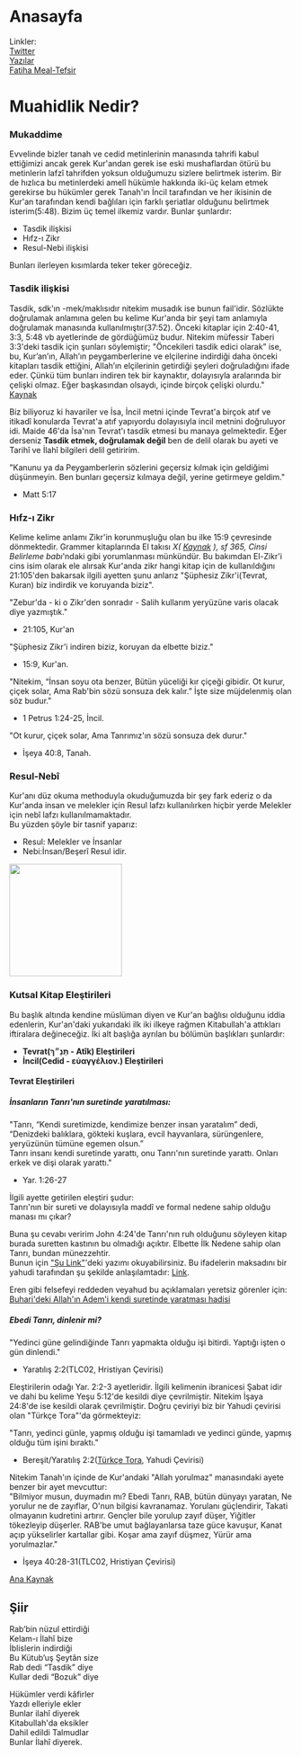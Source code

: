 # **Anasayfa**

Linkler:  
[Twitter](https://x.com/padrosum)  
[Yazılar](https://padrosum.github.io/yazılar/index.html)  
[Fatiha Meal-Tefsir](https://padrosum.github.io/tefsir/fatiha.html)

# Muahidlik Nedir?
### Mukaddime
Evvelinde bizler tanah ve cedid metinlerinin manasında tahrifi kabul ettiğimizi ancak gerek Kur'andan gerek ise eski mushaflardan ötürü bu metinlerin lafzî tahrifden yoksun olduğumuzu sizlere belirtmek isterim. Bir de hızlıca bu metinlerdeki amelî hükümle hakkında iki-üç kelam etmek gerekirse bu hükümler gerek Tanah'ın İncil tarafından ve her ikisinin de Kur'an tarafından kendi bağlıları için farklı şeriatlar olduğunu belirtmek isterim(5:48). Bizim üç temel ilkemiz vardır. Bunlar şunlardır:  

- Tasdik ilişkisi  
- Hıfz-ı Zikr  
- Resul-Nebi ilişkisi  

Bunları ilerleyen kısımlarda teker teker göreceğiz.

### Tasdik ilişkisi

Tasdik, sdk'ın -mek/maklısıdır nitekim musadık ise bunun fail'idir. Sözlükte doğrulamak anlamına gelen bu kelime Kur'anda bir şeyi tam anlamıyla doğrulamak manasında kullanılmıştır(37:52). Önceki kitaplar için 2:40-41, 3:3, 5:48 vb ayetlerinde de gördüğümüz budur. Nitekim müfessir Taberi 3:3'deki tasdik için şunları söylemiştir; "Öncekileri tasdik edici olarak” ise, bu, Kur’an’ın, Allah’ın peygamberlerine ve elçilerine indirdiği daha önceki kitapları tasdik ettiğini, Allah’ın elçilerinin getirdiği şeyleri doğruladığını ifade eder. Çünkü tüm bunları indiren tek bir kaynaktır, dolayısıyla aralarında bir çelişki olmaz. Eğer başkasından olsaydı, içinde birçok çelişki olurdu." 
[Kaynak](https://tafsir.app/tabari/3/3)

Biz biliyoruz ki havariler ve İsa, İncil metni içinde Tevrat'a birçok atıf ve itikadî konularda Tevrat'a atıf yapıyordu dolayısıyla incil metnini doğruluyor idi. Maide 46'da İsa'nın Tevrat'ı tasdik etmesi bu manaya gelmektedir. Eğer derseniz **Tasdik etmek, doğrulamak değil** ben de delil olarak bu ayeti ve Tarihî ve İlahî bilgileri delil getiririm.   

"Kanunu ya da Peygamberlerin sözlerini geçersiz kılmak için geldiğimi düşünmeyin. Ben bunları geçersiz kılmaya değil, yerine getirmeye geldim."
- Matt 5:17

### Hıfz-ı Zikr

Kelime kelime anlamı Zikr'in korunmuşluğu olan bu ilke 15:9 çevresinde dönmektedir. Grammer kitaplarında El takısı *X( [Kaynak](https://isamveri.org/pdfdrg/D01777/2004_18/2004_18_GURKANN.pdf) ), sf 365, Cinsi Belirleme babı*'ndaki gibi yorumlanması münkündür. Bu bakımdan El-Zikr'i cins isim olarak ele alırsak Kur'anda zikr hangi kitap için de kullanıldığını 21:105'den bakarsak ilgili ayetten şunu anlarız "Şüphesiz Zikr'i(Tevrat, Kuran) biz indirdik ve koruyanda biziz". 

"Zebur'da - ki o Zikr'den sonradır - Salih kullarım yeryüzüne varis olacak diye yazmıştık."
- 21:105, Kur'an  

"Şüphesiz Zikr'i indiren biziz, koruyan da elbette biziz."
- 15:9, Kur'an.  

"Nitekim,
“İnsan soyu ota benzer,
Bütün yüceliği kır çiçeği gibidir.
Ot kurur, çiçek solar,
Ama Rab'bin sözü sonsuza dek kalır.”
İşte size müjdelenmiş olan söz budur."
- 1 Petrus 1:24-25, İncil.  

"Ot kurur, çiçek solar,
Ama Tanrımız'ın sözü sonsuza dek durur."
- İşeya 40:8, Tanah.  
 
### Resul-Nebî

Kur'anı düz okuma methoduyla okuduğumuzda bir şey fark ederiz o da Kur'anda insan ve melekler için Resul lafzı kullanılırken hiçbir yerde Melekler için nebî lafzı kullanılmamaktadır.  
Bu yüzden şöyle bir tasnif yaparız:  
- Resul: Melekler ve İnsanlar  
- Nebi:İnsan/Beşerî Resul idir.

<img src="https://pbs.twimg.com/media/GTMYWB5WoAEv2o2?format=png&name=small" width="200" height="200">



### Kutsal Kitap Eleştirileri

Bu başlık altında kendine müslüman diyen ve Kur'an bağlısı olduğunu iddia edenlerin, Kur'an'daki yukarıdaki ilk iki ilkeye rağmen Kitabullah'a attıkları iftiralara değineceğiz.   İki alt başlığa ayrılan bu bölümün başlıkları şunlardır:  

- **Tevrat(תָּנָ״ךְ - Atîk) Eleştirileri**  
- **İncil(Cedid - εὐαγγέλιον.) Eleştirileri**

#### Tevrat Eleştirileri
##### **İnsanların Tanrı'nın suretinde yaratılması:**  

"Tanrı, “Kendi suretimizde, kendimize benzer insan yaratalım” dedi, “Denizdeki balıklara, gökteki kuşlara, evcil hayvanlara, sürüngenlere, yeryüzünün tümüne egemen olsun.”  
Tanrı insanı kendi suretinde yarattı, onu Tanrı'nın suretinde yarattı. Onları erkek ve dişi olarak yarattı."  
- Yar. 1:26-27  

İlgili ayette getirilen eleştiri şudur:  
Tanrı'nın bir sureti ve dolayısıyla maddî ve formal nedene sahip olduğu manası mı çıkar?  

Buna şu cevabı veririm John 4:24'de Tanrı'nın ruh olduğunu söyleyen kitap burada suretten kastının bu olmadığı açıktır. Elbette İlk Nedene sahip olan Tanrı, bundan münezzehtir.  
Bunun için ["Şu Link"](https://padrosum.github.io/yazılar/Tanrının-mahiyeti.html)'deki yazımı okuyabilirsiniz. Bu ifadelerin maksadını bir yahudi tarafından şu şekilde anlaşılamtadır: [Link](https://x.com/danieljudah121/status/1812011757541450170).

Eren gibi felsefeyi reddeden veyahud bu açıklamaları yeretsiz görenler için:  
[Buhari'deki Allah'ın Adem'i kendi suretinde yaratması hadisi](https://sunnah.com/bukhari:6227)


##### **Ebedi Tanrı, dinlenir mi?**  


"Yedinci güne gelindiğinde Tanrı yapmakta olduğu işi bitirdi. Yaptığı işten o gün dinlendi."  
- Yaratılış 2:2(TLC02, Hristiyan Çevirisi)
  
Eleştirilerin odağı Yar. 2:2-3 ayetleridir. İlgili kelimenin ibranicesi Şabat idir ve dahi bu kelime Yeşu 5:12'de kesildi diye çevrilmiştir. Nitekim İşaya 24:8'de ise kesildi olarak çevrilmiştir. Doğru çeviriyi biz bir Yahudi çevirisi olan "Türkçe Tora"'da görmekteyiz:  

"Tanrı, yedinci günle, yapmış olduğu işi tamamladı ve yedinci günde, yapmış olduğu tüm işini bıraktı."
- Bereşit/Yaratılış 2:2([Türkçe Tora](https://www.toraoku.com/index.php), Yahudi Çevirisi)

Nitekim Tanah'ın içinde de Kur'andaki "Allah yorulmaz" manasındaki ayete benzer bir ayet mevcuttur:  
"Bilmiyor musun, duymadın mı? Ebedi Tanrı, RAB, bütün dünyayı yaratan, Ne yorulur ne de zayıflar, O'nun bilgisi kavranamaz. Yorulanı güçlendirir, Takati olmayanın kudretini artırır. Gençler bile yorulup zayıf düşer, Yiğitler tökezleyip düşerler. RAB'be umut bağlayanlarsa taze güce kavuşur, Kanat açıp yükselirler kartallar gibi. Koşar ama zayıf düşmez, Yürür ama yorulmazlar."
- İşeya 40:28-31(TLC02, Hristiyan Çevirisi)
  




[Ana Kaynak](https://x.com/padrosum/status/1826225519299588486)

## Şiir

Rab’bin nüzul ettirdiği  
Kelam-ı İlahî bize  
İblislerin indirdiği  
Bu Kütub’uş Şeytân size  
Rab dedi “Tasdik” diye  
Kullar dedi “Bozuk” diye  

Hükümler verdi kâfirler  
Yazdı elleriyle ekler  
Bunlar ilahî diyerek   
Kitabullah'da eksikler  
Dahil edildi Talmudlar   
Bunlar İlahî diyerek. 


